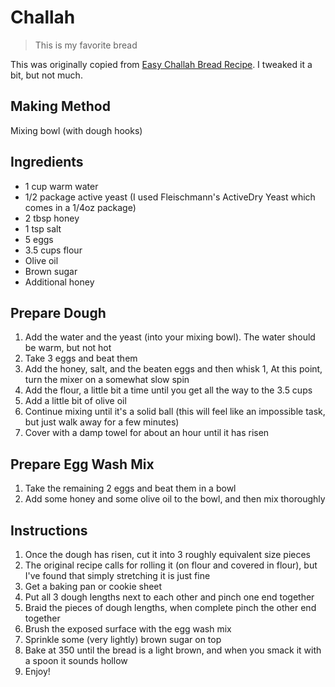 # Challah

> This is my favorite bread

This was originally copied from [Easy Challah Bread Recipe](https://www.allrecipes.com/recipe/172633/easy-challah-bread/). I tweaked it a bit, but not much.

## Making Method

Mixing bowl (with dough hooks)

## Ingredients

* 1 cup warm water
* 1/2 package active yeast (I used Fleischmann's ActiveDry Yeast which comes in a 1/4oz package)
* 2 tbsp honey
* 1 tsp salt
* 5 eggs
* 3.5 cups flour
* Olive oil
* Brown sugar
* Additional honey

## Prepare Dough

1. Add the water and the yeast (into your mixing bowl). The water should be warm, but not hot
1. Take 3 eggs and beat them
1. Add the honey, salt, and the beaten eggs and then whisk
1, At this point, turn the mixer on a somewhat slow spin
1. Add the flour, a little bit a time until you get all the way to the 3.5 cups
1. Add a little bit of olive oil
1. Continue mixing until it's a solid ball (this will feel like an impossible task, but just walk away for a few minutes)
1. Cover with a damp towel for about an hour until it has risen

## Prepare Egg Wash Mix

1. Take the remaining 2 eggs and beat them in a bowl
1. Add some honey and some olive oil to the bowl, and then mix thoroughly

## Instructions

1. Once the dough has risen, cut it into 3 roughly equivalent size pieces
1. The original recipe calls for rolling it (on flour and covered in flour), but I've found that simply stretching it is just fine
1. Get a baking pan or cookie sheet
1. Put all 3 dough lengths next to each other and pinch one end together
1. Braid the pieces of dough lengths, when complete pinch the other end together
1. Brush the exposed surface with the egg wash mix
1. Sprinkle some (very lightly) brown sugar on top
1. Bake at 350 until the bread is a light brown, and when you smack it with a spoon it sounds hollow
1. Enjoy!
